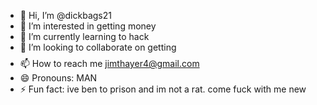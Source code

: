 - 👋 Hi, I’m @dickbags21
- 👀 I’m interested in getting money
- 🌱 I’m currently learning to hack
- 💞️ I’m looking to collaborate on getting $$$$
- 📫 How to reach me jimthayer4@gmail.com
- 😄 Pronouns: MAN
- ⚡ Fun fact: ive ben to prison and im not a rat. come fuck with me
new
<!---
dickbags21/dickbags21 is a ✨ special ✨ repository because its `README.md` (this file) appears on your GitHub profile.
You can click the Preview link to take a look at your changes.
--->
